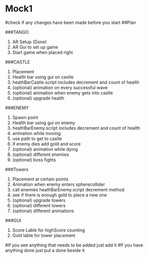 # Mock1
#check if any changes have been made before you start
##Plan

###TANGO
1. AR Setup (Done)
1. AR Gui to set up game
1. Start game when placed right

###CASTLE
1. Placement
1. Health bar using gui on castle
1. heathBarCastle.script includes decrement and count of health
1. (optional) animation on every successful wave
1. (optional) animation when enemy gets into caslte
1. (optional) upgrade health

###ENEMY
1. Spawn point
1. Health bar using gui on enemy
1. heathBarEnemy.script includes decrement and count of health
1. animation while moving
1. use path to get to caslte
1. if enemy dies add gold and score
1. (optional) animation while dying
1. (optional) different enemies
1. (optional) boss fights

###Towers
1. Placement at certain points
1. Animation when enemy enters spherecollider
1. call enemies heathBarEnemy.script  decrement method
1. see if there is enough gold to place a new one
1. (optional) upgrade towers
1. (optional) different towers
1. (optional) different animations

###GUI 
1. Score Lable for highScore counting
1. Gold lable for tower placement

#If you see anything that needs to be added just add it 
#If you have anything done just put a done beside it 

